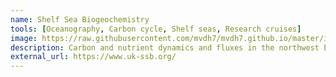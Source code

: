 ```yaml
---
name: Shelf Sea Biogeochemistry
tools: [Oceanography, Carbon cycle, Shelf seas, Research cruises]
image: https://raw.githubusercontent.com/mvdh7/mvdh7.github.io/master/images/SSB.jpg
description: Carbon and nutrient dynamics and fluxes in the northwest European continental shelf sea.
external_url: https://www.uk-ssb.org/
---
```

